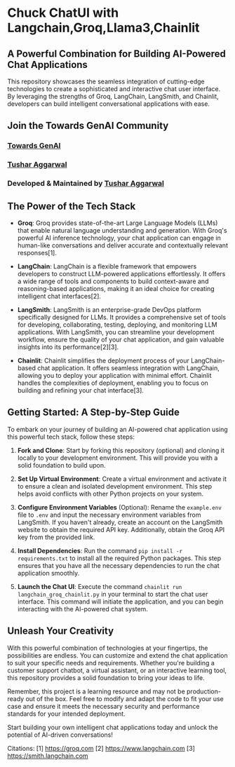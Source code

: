 # Chuck ChatUI with Langchain,Groq,Llama3,Chainlit
## A Powerful Combination for Building AI-Powered Chat Applications 


This repository showcases the seamless integration of cutting-edge technologies to create a sophisticated and interactive chat user interface. By leveraging the strengths of Groq, LangChain, LangSmith, and Chainlit, developers can build intelligent conversational applications with ease.

## Join the Towards GenAI Community 

### [Towards GenAI](https://medium.com/towards-genai)
### [Tushar Aggarwal](https://medium.com/@tushar_aggarwal)

### Developed & Maintained by [Tushar Aggarwal](https://www.linkedin.com/in/tusharaggarwalinseec/)

## The Power of the Tech Stack

- **Groq**: Groq provides state-of-the-art Large Language Models (LLMs) that enable natural language understanding and generation. With Groq's powerful AI inference technology, your chat application can engage in human-like conversations and deliver accurate and contextually relevant responses[1].

- **LangChain**: LangChain is a flexible framework that empowers developers to construct LLM-powered applications effortlessly. It offers a wide range of tools and components to build context-aware and reasoning-based applications, making it an ideal choice for creating intelligent chat interfaces[2].

- **LangSmith**: LangSmith is an enterprise-grade DevOps platform specifically designed for LLMs. It provides a comprehensive set of tools for developing, collaborating, testing, deploying, and monitoring LLM applications. With LangSmith, you can streamline your development workflow, ensure the quality of your chat application, and gain valuable insights into its performance[2][3].

- **Chainlit**: Chainlit simplifies the deployment process of your LangChain-based chat application. It offers seamless integration with LangChain, allowing you to deploy your application with minimal effort. Chainlit handles the complexities of deployment, enabling you to focus on building and refining your chat interface[3].

## Getting Started: A Step-by-Step Guide

To embark on your journey of building an AI-powered chat application using this powerful tech stack, follow these steps:

1. **Fork and Clone**: Start by forking this repository (optional) and cloning it locally to your development environment. This will provide you with a solid foundation to build upon.

2. **Set Up Virtual Environment**: Create a virtual environment and activate it to ensure a clean and isolated development environment. This step helps avoid conflicts with other Python projects on your system.

3. **Configure Environment Variables** (Optional): Rename the `example.env` file to `.env` and input the necessary environment variables from LangSmith. If you haven't already, create an account on the LangSmith website to obtain the required API key. Additionally, obtain the Groq API key from the provided link.

4. **Install Dependencies**: Run the command `pip install -r requirements.txt` to install all the required Python packages. This step ensures that you have all the necessary dependencies to run the chat application smoothly.

5. **Launch the Chat UI**: Execute the command `chainlit run langchain_groq_chainlit.py` in your terminal to start the chat user interface. This command will initiate the application, and you can begin interacting with the AI-powered chat system.

## Unleash Your Creativity

With this powerful combination of technologies at your fingertips, the possibilities are endless. You can customize and extend the chat application to suit your specific needs and requirements. Whether you're building a customer support chatbot, a virtual assistant, or an interactive learning tool, this repository provides a solid foundation to bring your ideas to life.

Remember, this project is a learning resource and may not be production-ready out of the box. Feel free to modify and adapt the code to fit your use case and ensure it meets the necessary security and performance standards for your intended deployment.



Start building your own intelligent chat applications today and unlock the potential of AI-driven conversations!

Citations:
[1] https://groq.com
[2] https://www.langchain.com
[3] https://smith.langchain.com